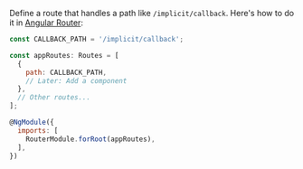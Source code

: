 Define a route that handles a path like `/implicit/callback`. Here's how to do it in [Angular Router](https://angular.io/guide/router):

```javascript
const CALLBACK_PATH = '/implicit/callback';

const appRoutes: Routes = [
  {
    path: CALLBACK_PATH,
    // Later: Add a component
  },
  // Other routes...
];

@NgModule({
  imports: [
    RouterModule.forRoot(appRoutes),
  ],
})
```

